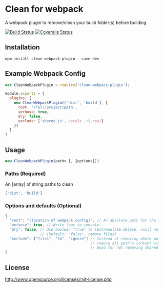 # Clean for webpack
A webpack plugin to remove/clean your build folder(s) before building

[![Build Status][travis-image]][travis-url]
[![Coveralls Status][coveralls-image]][coveralls-url]

## Installation
```
npm install clean-webpack-plugin --save-dev
```

## Example Webpack Config

``` javascript
var CleanWebpackPlugin = require('clean-webpack-plugin');

module.exports = {
  plugins: [
    new CleanWebpackPlugin(['dist', 'build'], {
      root: '/full/project/path',
      verbose: true, 
      dry: false,
      exclude: ['shared.js', /style_.+\.css/]
    })
  ]
}
```


## Usage
```javascript
new CleanWebpackPlugin(paths [, {options}])
```


### Paths (Required)
An [array] of string paths to clean
```javascript
['dist', 'build']
```

### Options and defaults (Optional)
```javascript
{
  "root": "[location of webpack.config]", // An absolute path for the root.
  "verbose": true, // Write logs to console.
  "dry": false, // Use boolean "true" to test/emulate delete. (will not remove files).
                // (Default: "false", remove files)
  "exclude": ["files", "to", "ignore"] // Instead of removing whole path recursively,
                                       // remove all path's content with exclusion of provided immediate children.
                                       // Good for not removing shared files from build directories.
}
```


## License
http://www.opensource.org/licenses/mit-license.php

[travis-url]: https://travis-ci.org/johnagan/clean-webpack-plugin
[travis-image]: https://travis-ci.org/johnagan/clean-webpack-plugin.svg

[coveralls-url]: https://coveralls.io/github/johnagan/clean-webpack-plugin
[coveralls-image]: https://coveralls.io/repos/johnagan/clean-webpack-plugin/badge.svg
